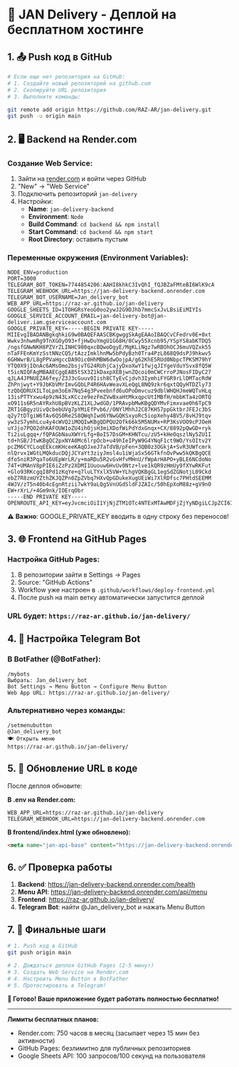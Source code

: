 # 🚀 JAN Delivery - Деплой на бесплатном хостинге

## 1. 📤 Push код в GitHub

```bash
# Если еще нет репозитория на GitHub:
# 1. Создайте новый репозиторий на github.com
# 2. Скопируйте URL репозитория
# 3. Выполните команды:

git remote add origin https://github.com/RAZ-AR/jan-delivery.git
git push -u origin main
```

## 2. 🖥️ Backend на Render.com

### Создание Web Service:
1. Зайти на [render.com](https://render.com) и войти через GitHub
2. "New" → "Web Service"
3. Подключить репозиторий `jan-delivery`
4. Настройки:
   - **Name**: `jan-delivery-backend`
   - **Environment**: `Node`
   - **Build Command**: `cd backend && npm install`
   - **Start Command**: `cd backend && npm start`
   - **Root Directory**: оставить пустым

### Переменные окружения (Environment Variables):
```
NODE_ENV=production
PORT=3000
TELEGRAM_BOT_TOKEN=7744854206:AAHI8khkC3IvQhI_fQJBZaFMteBI6WlK9cA
TELEGRAM_WEBHOOK_URL=https://jan-delivery-backend.onrender.com
TELEGRAM_BOT_USERNAME=Jan_delivery_bot
WEB_APP_URL=https://raz-ar.github.io/jan-delivery
GOOGLE_SHEETS_ID=1TOHGRsYeoG0oo2ywJ2G9DJhb7mmcSxJvLBsiEiMIYIs
GOOGLE_SERVICE_ACCOUNT_EMAIL=jan-delivery-bot@jan-deliver.iam.gserviceaccount.com
GOOGLE_PRIVATE_KEY=-----BEGIN PRIVATE KEY-----
MIIEvgIBADANBgkqhkiG9w0BAQEFAASCBKgwggSkAgEAAoIBAQCvCFedrv0E+0xt
Wwkv3nhwmRg9TnXGOyO93+fjHwDuYmgU1G68H/0Cwy55Xcnb95/YSpYS8abKTDQ5
/ngsfGNwNKH8PZVrZLINHC980qxcBQwoDgyE/MgKLiNgz7wRBOhOCJ6muVQZxk55
nTaFFEnKmYzSstNNzCQ5/tAzzImklhnMw5bPdyBzh0Tra4PzL868Q9dsPJ9hkwv5
6GHWwrB/L8gPPVaHgccDA9Oic0HhMBW6dwOojpA/g62KhE5RUd0NbpcTPKSM79hY
YTQ0X9jIOnAc6AMsOmo2bsjvTG24RUhjCajyDxoXwY1fwjqJIYgeVduYSvx8fQ5W
t5icNIQFAgMBAAECggEAB5tSX3Z1kDaxpXEBjwnZQcoi0mCWCrroPJNosFIDyC27
qJLA4JPNUEZA6fey/Z3J3cGuuv0Iish8CTyEvCjdvh3IymhiFYGR9rLlDMTacRdW
ZhPnjwyt+Y9JbKbVMrImvGQbLP4R6HAvWeavXLeQgL8NQ9zkr6qxtQQyHTDZly73
tzQbQDRUXILToLpm3oEm7Nq54g3Pveebnfd6uOPoDmvcuz9dblWHQHJmeWQTvHLq
13isPTTYxwu4p9zN43LxKCcze9ezFmZVwBxaHtMkxqpcUtIMBfH/mbbKTa4zORTQ
xO911s6R5nAYRxhU8pBVzKLZ1XLJwdGD/1PRAvpbMwKBgQDYMvFimxvae0h6TpC9
ZRT1GBgyzUivQcbebUVg7pYMiEfPvb6//ONYlMhhJ2C87KH57ppGktbrJFEJc3bS
q2y7tDTgiW6fAv6QS0Re2S8QWqhIwd6YNwGQKSxyoRc5iopXehy4BV5/8vHJ9tqv
yw3zS7ymhLcu4y4cWVQ2iMOQIwKBgQDPQU2Ofk66k5M5NUMx+RP3KsVOO9cPJOeH
uYJjo7PQO2dhKAFOUW1oZU4ihOjsH3miXDofWiPdYdxGnqx+CX/8892pQwGD+ryk
Ti2iuLgqq+/fQPAGbNauXWYrLfg+BoIS7DsGM+KHNTcu/zU5+kHeOqszlNy5ZU1I
td+hSB/JtwKBgQC2pxNYA0Mc6lrpOcb+u49hIeIPyW9G4YNqF1ct9WO/YsOItv2Y
pcZM6CYCLoqEEkcmKHceeKAqOJxeJ7aTdVB/pFen+3QB0z3OGkjA+SvR3UWfcmrk
nlQrvx1WGtLMQkducDQjJCYaYt3ziyJmsl4u1iWjaSx56GTkfnOvPww5kQKBgQCE
dfo5niR3PqaTo6UEpWrLR/y+maRDu5R2vGvHfvMHnU/fWpArHAPO+yBLE6NCdoNo
74T+UMAnV8pPIE6iZzPz2XDMI1Uuouw6HvUv0Ntz+lve1kQR9zHmUy9fXYwRKFut
+Glo93RKcgqI8Pd1zKqYe+q7luLTYxlX5VW+YLhgVQKBgGL1egSdZGNotjL09Ckd
ebZ7R8zmUYZthZKJQZPn0ZpZVbq7HXvQpGDukeXugUEiWi7XlRDfsc7PHtdSEEMM
4WJV/zT5n40b4cEgnRtzii7wkY9aLQgSVnUGdSldFJZAIc/50hEpXoM88z+gV9nO
EW+rXrL/+4Gm9nk/IOErqObr
-----END PRIVATE KEY-----
OPENROUTE_API_KEY=eyJvcmciOiI1YjNjZTM1OTc4NTExMTAwMDFjZjYyNDgiLCJpZCI6IjM2MGYxZjNhODhjNjRlNDI5MzkxY2VhNjBiMjcxNTE0IiwiaCI6Im11cm11cjY0In0=
```

⚠️ **Важно**: GOOGLE_PRIVATE_KEY вводить в одну строку без переносов!

## 3. 🌐 Frontend на GitHub Pages

### Настройка GitHub Pages:
1. В репозитории зайти в Settings → Pages
2. Source: "GitHub Actions"
3. Workflow уже настроен в `.github/workflows/deploy-frontend.yml`
4. После push на main ветку автоматически запустится деплой

### URL будет: `https://raz-ar.github.io/jan-delivery/`

## 4. 🤖 Настройка Telegram Bot

### В BotFather (@BotFather):
```
/mybots
Выбрать: Jan_delivery_bot
Bot Settings → Menu Button → Configure Menu Button
Web App URL: https://raz-ar.github.io/jan-delivery/
```

### Альтернативно через команды:
```
/setmenubutton
@Jan_delivery_bot
🍽️ Открыть меню
https://raz-ar.github.io/jan-delivery/
```

## 5. 🔧 Обновление URL в коде

После деплоя обновите:

**В .env на Render.com:**
```
WEB_APP_URL=https://raz-ar.github.io/jan-delivery
TELEGRAM_WEBHOOK_URL=https://jan-delivery-backend.onrender.com
```

**В frontend/index.html (уже обновлено):**
```html
<meta name="jan-api-base" content="https://jan-delivery-backend.onrender.com">
```

## 6. ✅ Проверка работы

1. **Backend**: https://jan-delivery-backend.onrender.com/health
2. **Menu API**: https://jan-delivery-backend.onrender.com/api/menu  
3. **Frontend**: https://raz-ar.github.io/jan-delivery/
4. **Telegram Bot**: найти @Jan_delivery_bot и нажать Menu Button

## 7. 🚀 Финальные шаги

```bash
# 1. Push код в GitHub
git push origin main

# 2. Дождаться деплоя GitHub Pages (2-5 минут)
# 3. Создать Web Service на Render.com
# 4. Настроить Menu Button в BotFather
# 5. Протестировать в Telegram!
```

**🎉 Готово! Ваше приложение будет работать полностью бесплатно!**

---
**Лимиты бесплатных планов:**
- Render.com: 750 часов в месяц (засыпает через 15 мин без активности)
- GitHub Pages: безлимитно для публичных репозиториев
- Google Sheets API: 100 запросов/100 секунд на пользователя